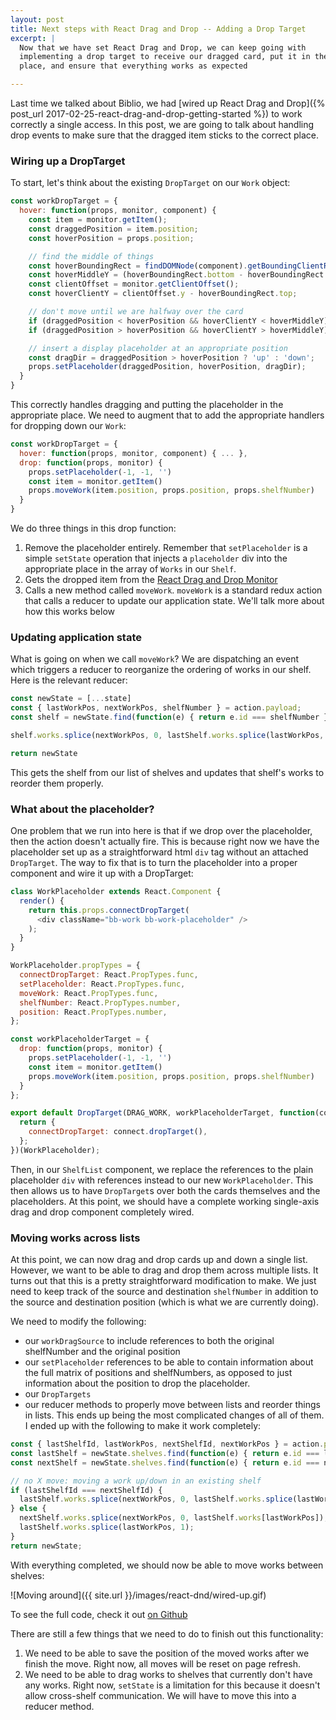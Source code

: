 ```yaml
---
layout: post
title: Next steps with React Drag and Drop -- Adding a Drop Target
excerpt: |
  Now that we have set React Drag and Drop, we can keep going with
  implementing a drop target to receive our dragged card, put it in the proper
  place, and ensure that everything works as expected

---
```


Last time we talked about Biblio, we had [wired up React Drag and Drop]({%
post_url 2017-02-25-react-drag-and-drop-getting-started %}) to work correctly a single access.
In this post, we are going to talk about handling drop events to make sure that
the dragged item sticks to the correct place.

### Wiring up a DropTarget

To start, let's think about the existing `DropTarget` on our `Work` object:

```js
const workDropTarget = {
  hover: function(props, monitor, component) {
    const item = monitor.getItem();
    const draggedPosition = item.position;
    const hoverPosition = props.position;

    // find the middle of things
    const hoverBoundingRect = findDOMNode(component).getBoundingClientRect();
    const hoverMiddleY = (hoverBoundingRect.bottom - hoverBoundingRect.top) / 2;
    const clientOffset = monitor.getClientOffset();
    const hoverClientY = clientOffset.y - hoverBoundingRect.top;

    // don't move until we are halfway over the card
    if (draggedPosition < hoverPosition && hoverClientY < hoverMiddleY) return;
    if (draggedPosition > hoverPosition && hoverClientY > hoverMiddleY) return;

    // insert a display placeholder at an appropriate position
    const dragDir = draggedPosition > hoverPosition ? 'up' : 'down';
    props.setPlaceholder(draggedPosition, hoverPosition, dragDir);
  }
}
```

This correctly handles dragging and putting the placeholder in the appropriate
place. We need to augment that to add the appropriate handlers for dropping down
our `Work`:

```js
const workDropTarget = {
  hover: function(props, monitor, component) { ... },
  drop: function(props, monitor) {
    props.setPlaceholder(-1, -1, '')
    const item = monitor.getItem()
    props.moveWork(item.position, props.position, props.shelfNumber)
  }
}
```

We do three things in this drop function:

1. Remove the placeholder entirely. Remember that `setPlaceholder` is a simple
   `setState` operation that injects a `placeholder` div into the appropriate
   place in the array of `Works` in our `Shelf`.
2. Gets the dropped item from the [React Drag and Drop Monitor](https://react-dnd.github.io/react-dnd/docs-drop-target-monitor.html)
3. Calls a new method called `moveWork`. `moveWork` is a standard redux action
   that calls a reducer to update our application state. We'll talk more about
   how this works below

### Updating application state

What is going on when we call `moveWork`? We are dispatching an event which
triggers a reducer to reorganize the ordering of works in our shelf. Here is the
relevant reducer:

```js
const newState = [...state]
const { lastWorkPos, nextWorkPos, shelfNumber } = action.payload;
const shelf = newState.find(function(e) { return e.id === shelfNumber })

shelf.works.splice(nextWorkPos, 0, lastShelf.works.splice(lastWorkPos, 1)[0]);

return newState
```

This gets the shelf from our list of shelves and updates that shelf's works to
reorder them properly.

### What about the placeholder?

One problem that we run into here is that if we drop over the placeholder, then
the action doesn't actually fire. This is because right now we have the
placeholder set up as a straightforward html `div` tag without an attached
`DropTarget`. The way to fix that is to turn the placeholder into a proper
component and wire it up with a DropTarget:

```js
class WorkPlaceholder extends React.Component {
  render() {
    return this.props.connectDropTarget(
      <div className="bb-work bb-work-placeholder" />
    );
  }
}

WorkPlaceholder.propTypes = {
  connectDropTarget: React.PropTypes.func,
  setPlaceholder: React.PropTypes.func,
  moveWork: React.PropTypes.func,
  shelfNumber: React.PropTypes.number,
  position: React.PropTypes.number,
};

const workPlaceholderTarget = {
  drop: function(props, monitor) {
    props.setPlaceholder(-1, -1, '')
    const item = monitor.getItem()
    props.moveWork(item.position, props.position, props.shelfNumber)
  }
};

export default DropTarget(DRAG_WORK, workPlaceholderTarget, function(connect) {
  return {
    connectDropTarget: connect.dropTarget(),
  };
})(WorkPlaceholder);
```

Then, in our `ShelfList` component, we replace the references to the plain
placeholder `div` with references instead to our new `WorkPlaceholder`. This
then allows us to have `DropTarget`s over both the cards themselves and the
placeholders. At this point, we should have a complete working single-axis drag
and drop component completely wired.

### Moving works across lists

At this point, we can now drag and drop cards up and down a single list.
However, we want to be able to drag and drop them across multiple lists.
It turns out that this is a pretty straightforward modification to make. We just
need to keep track of the source and destination `shelfNumber` in addition to
the source and destination position (which is what we are currently doing).

We need to modify the following:

+ our `workDragSource` to include references to both the original shelfNumber
    and the original position
+ our `setPlaceholder` references to be able to contain information about the
    full matrix of positions and shelfNumbers, as opposed to just information
    about the position to drop the placeholder.
+ our `DropTargets`
+ our reducer methods to properly move between lists and reorder things in
    lists. This ends up being the most complicated changes of all of them. I
    ended up with the following to make it work completely:

```jsx
const { lastShelfId, lastWorkPos, nextShelfId, nextWorkPos } = action.payload;
const lastShelf = newState.shelves.find(function(e) { return e.id === lastShelfId; });
const nextShelf = newState.shelves.find(function(e) { return e.id === nextShelfId; });

// no X move: moving a work up/down in an existing shelf
if (lastShelfId === nextShelfId) {
  lastShelf.works.splice(nextWorkPos, 0, lastShelf.works.splice(lastWorkPos, 1)[0]);
} else {
  nextShelf.works.splice(nextWorkPos, 0, lastShelf.works[lastWorkPos]);
  lastShelf.works.splice(lastWorkPos, 1);
}
return newState;
```

With everything completed, we should now be able to move works between shelves:

![Moving around]({{ site.url }}/images/react-dnd/wired-up.gif)

To see the full code, check it out [on Github](https://github.com/bsmithgall/biblio/tree/615f7e59270dc23885967d77541b55fb4e16d6b8)

There are still a few things that we need to do to finish out this
functionality:

1. We need to be able to save the position of the moved works after we finish
   the move. Right now, all moves will be reset on page refresh.
2. We need to be able to drag works to shelves that currently don't have any
   works. Right now, `setState` is a limitation for this because it doesn't
   allow cross-shelf communication. We will have to move this into a reducer
   method.
